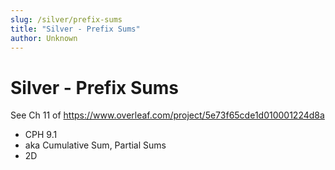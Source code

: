 ```yaml
---
slug: /silver/prefix-sums
title: "Silver - Prefix Sums"
author: Unknown
---
```


# Silver - Prefix Sums

See Ch 11 of https://www.overleaf.com/project/5e73f65cde1d010001224d8a

   - CPH 9.1
   - aka Cumulative Sum, Partial Sums
   - 2D